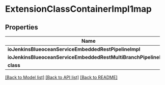 # ExtensionClassContainerImpl1map

## Properties
Name | Type | Description | Notes
------------ | ------------- | ------------- | -------------
**ioJenkinsBlueoceanServiceEmbeddedRestPipelineImpl** | [**OpenAPI\Server\Model\ExtensionClassImpl**](ExtensionClassImpl.md) |  | [optional] 
**ioJenkinsBlueoceanServiceEmbeddedRestMultiBranchPipelineImpl** | [**OpenAPI\Server\Model\ExtensionClassImpl**](ExtensionClassImpl.md) |  | [optional] 
**class** | **string** |  | [optional] 

[[Back to Model list]](../README.md#documentation-for-models) [[Back to API list]](../README.md#documentation-for-api-endpoints) [[Back to README]](../README.md)


